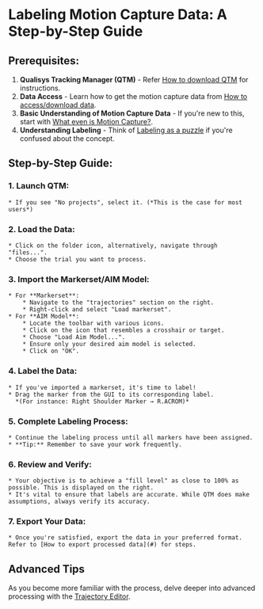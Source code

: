 # Labeling Motion Capture Data: A Step-by-Step Guide

## Prerequisites:
1. **Qualisys Tracking Manager (QTM)** - Refer [How to download QTM](#) for instructions.
2. **Data Access** - Learn how to get the motion capture data from [How to access/download data](#).
3. **Basic Understanding of Motion Capture Data** - If you're new to this, start with [What even is Motion Capture?](#).
4. **Understanding Labeling** - Think of [Labeling as a puzzle](#) if you're confused about the concept.

## Step-by-Step Guide:

### 1. Launch QTM:
    * If you see "No projects", select it. (*This is the case for most users*)

### 2. Load the Data:
    * Click on the folder icon, alternatively, navigate through "files...".
    * Choose the trial you want to process.

### 3. Import the Markerset/AIM Model:
    * For **Markerset**:
        * Navigate to the "trajectories" section on the right.
        * Right-click and select "Load markerset".
    * For **AIM Model**:
        * Locate the toolbar with various icons.
        * Click on the icon that resembles a crosshair or target.
        * Choose "Load Aim Model...".
        * Ensure only your desired aim model is selected.
        * Click on "OK".

### 4. Label the Data:
    * If you've imported a markerset, it's time to label!
    * Drag the marker from the GUI to its corresponding label.  
      *(For instance: Right Shoulder Marker → R.ACROM)*

### 5. Complete Labeling Process:
    * Continue the labeling process until all markers have been assigned.
    * **Tip:** Remember to save your work frequently.

### 6. Review and Verify:
    * Your objective is to achieve a "fill level" as close to 100% as possible. This is displayed on the right.
    * It's vital to ensure that labels are accurate. While QTM does make assumptions, always verify its accuracy.

### 7. Export Your Data:
    * Once you're satisfied, export the data in your preferred format. Refer to [How to export processed data](#) for steps.

## Advanced Tips
As you become more familiar with the process, delve deeper into advanced processing with the [Trajectory Editor](#).



